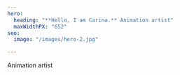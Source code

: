 ```yaml
---
hero:
  heading: "**Hello, I am Carina.** Animation artist"
  maxWidthPX: "652"
seo:
  image: "/images/hero-2.jpg"

---
```

Animation artist